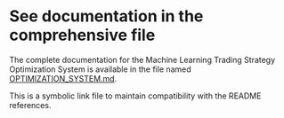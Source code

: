 # See documentation in the comprehensive file

The complete documentation for the Machine Learning Trading Strategy Optimization System is available in the file named [OPTIMIZATION_SYSTEM.md](OPTIMIZATION_SYSTEM.md).

This is a symbolic link file to maintain compatibility with the README references. 
